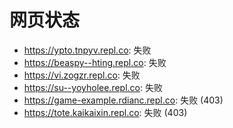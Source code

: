 # 网页状态
- https://ypto.tnpyv.repl.co: 失败
- https://beaspy--hting.repl.co: 失败
- https://vi.zogzr.repl.co: 失败
- https://su--yoyholee.repl.co: 失败
- https://game-example.rdianc.repl.co: 失败 (403)
- https://tote.kaikaixin.repl.co: 失败 (403)
